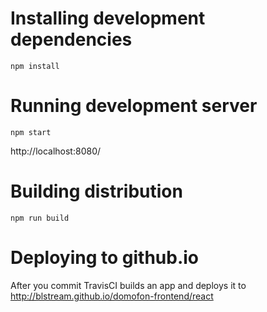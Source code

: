 # Installing development dependencies

```
npm install
```

# Running development server

```
npm start
```

http://localhost:8080/

# Building distribution

```
npm run build
```

# Deploying to github.io

After you commit TravisCI builds an app and deploys it to http://blstream.github.io/domofon-frontend/react
